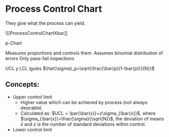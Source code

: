 # Process Control Chart
They give what the process can yield. 

![[ProcessControlChartXbar]]

p-Chart

Measures proportions and controls them. Assumes binomial distribution of errors
Only pass-fail inspections

UCL  y LCL igules
$\hat{\sigma}_p=\sqrt{\frac{\bar{p}(1-\bar{p})}{N}}$


## Concepts: 
 - Upper control limit
	 - Higher value which can be achieved by process (not always desirable)
	 - Calculated as: $UCL = \bar{\bar{x}}+z\sigma_{\bar{x}}$, where $\sigma_{\bar{x}}=\frac{\sigma}{\sqrt{N}}$, the deviation of means $\bar{x}$ and $z$ is the number of standard deviations within control.
 - Lower control limit